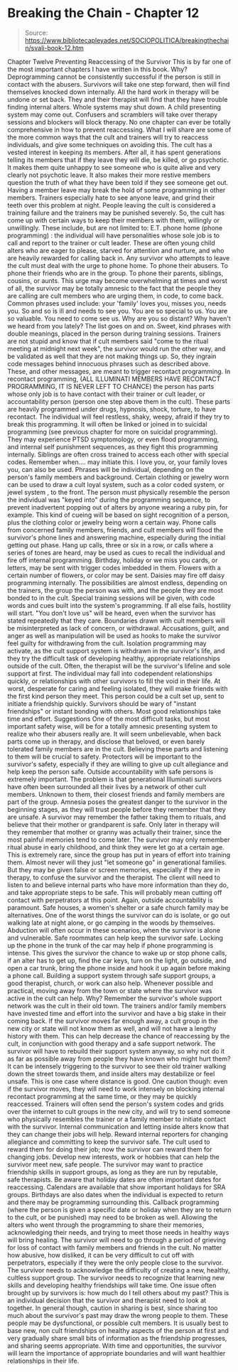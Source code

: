 # Breaking the Chain - Chapter 12

> Source: https://www.bibliotecapleyades.net/SOCIOPOLITICA/breakingthechain/svali-book-12.htm

Chapter Twelve
Preventing Reaccessing of the Survivor
This is by far one of the most important chapters I have written in
this book. Why?
Deprogramming cannot be consistently successful if the person is still
in contact with the abusers. Survivors will take one step forward, then
will find themselves knocked down internally. All the hard work in therapy
will be undone or set back. They and their therapist will find that
they have trouble finding internal alters. Whole systems may shut down.
A child presenting system may come out. Confusers and scramblers will
take over therapy sessions and blockers will block therapy.
No one chapter can ever be totally comprehensive in how to prevent
reaccessing. What I will share are some of the more common ways that
the cult and trainers will try to reaccess individuals, and give some
techniques on avoiding this.
The cult has a vested interest in keeping its members. After all, it
has spent generations telling its members that if they leave they will
die, be killed, or go psychotic. It makes them quite unhappy to see
someone who is quite alive and very clearly not psychotic leave. It
also makes their more restive members question the truth of what they
have been told if they see someone get out. Having a member leave may
break the hold of some programming in other members. Trainers especially
hate to see anyone leave, and grind their teeth over this problem at
night. People leaving the cult is considered a training failure and
the trainers may be punished severely.
So, the cult has come up with certain ways to keep their members with
them, willingly or unwillingly. These include, but are not limited to:
E.T. phone home (phone programming) : the individual will have
personalities whose sole job is to call and report to the trainer or
cult leader. These are often young child alters who are eager to please,
starved for attention and nurture, and who are heavily rewarded for
calling back in. Any survivor who attempts to leave the cult must deal
with the urge to phone home. To phone their abusers. To phone their
friends who are in the group. To phone their parents, siblings, cousins,
or aunts. This urge may become overwhelming at times and worst of all,
the survivor may be totally amnesic to the fact that the people they
are calling are cult members who are urging them, in code, to come back.
Common phrases used include: your 'family' loves you, misses you, needs
you. So and so is ill and needs to see you. You are so special to us.
You are so valuable. You need to come see us. Why are you so distant?
Why haven't we heard from you lately?
The list goes on and on. Sweet, kind phrases with double meanings,
placed in the person during training sessions. Trainers are not stupid
and know that if cult members said "come to the ritual meeting
at midnight next week", the survivor would run the other way, and
be validated as well that they are not making things up. So, they ingrain
code messages behind innocuous phrases such as described above. These,
and other messages, are meant to trigger recontact programming.
In recontact programming, (ALL ILLUMINATI MEMBERS HAVE RECONTACT PROGRAMMING,
IT IS NEVER LEFT TO CHANCE) the person has parts whose only job is to
have contact with their trainer or cult leader, or accountability person
(person one step above them in the cult). These parts are heavily programmed
under drugs, hypnosis, shock, torture, to have recontact. The individual
will feel restless, shaky, weepy, afraid if they try to break this programming.
It will often be linked or joined in to suicidal programming (see previous
chapter for more on suicidal programming). They may experience PTSD
symptomology, or even flood programming, and internal self punishment
sequences, as they fight this programming internally.
Siblings are often cross trained to access each other with special
codes. Remember when.... may initiate this. I love you, or, your family
loves you, can also be used. Phrases will be individual, depending on
the person's family members and background.
Certain clothing or jewelry worn can be used to draw a cult loyal system,
such as a color coded system, or jewel system , to the front. The person
must physically resemble the person the individual was "keyed into"
during the programming sequence, to prevent inadvertent popping out
of alters by anyone wearing a ruby pin, for example. This kind of cueing
will be based on sight recognition of a person, plus the clothing color
or jewelry being worn a certain way.
Phone calls from concerned family members, friends, and cult members
will flood the survivor's phone lines and answering machine, especially
during the initial getting out phase.
Hang up calls, three or six in a row, or calls where a series of tones
are heard, may be used as cues to recall the individual and fire off
internal programming.
Birthday, holiday or we miss you cards, or letters, may be sent with
trigger codes imbedded in them.
Flowers with a certain number of flowers, or color may be sent. Daisies
may fire off daisy programming internally.
The possibilities are almost endless, depending on the trainers, the
group the person was with, and the people they are most bonded to in
the cult. Special training sessions will be given, with code words and
cues built into the system's programming.
If all else fails, hostility will start. "You don't love us"
will be heard, even when the survivor has stated repeatedly that they
care. Boundaries drawn with cult members will be misinterpreted as lack
of concern, or withdrawal. Accusations, guilt, and anger as well as
manipulation will be used as hooks to make the survivor feel guilty
for withdrawing from the cult.
Isolation programming may activate, as the cult support system is withdrawn
in the survivor's life, and they try the difficult task of
developing healthy, appropriate relationships outside of the cult. Often,
the therapist will be the survivor's lifeline and sole support at first.
The individual may fall into codependent relationships quickly, or relationships
with other survivors to fill the void in their life. At worst, desperate
for caring and feeling isolated, they will make friends with the first
kind person they meet. This person could be a cult set up, sent to initiate
a friendship quickly. Survivors should be wary of "instant friendships"
or instant bonding with others. Most good relationships take time and
effort.
Suggestions
One of the most difficult tasks, but most important safety wise, will
be for a totally amnesic presenting system to realize who their abusers
really are. It will seem unbelievable, when back parts come up in therapy,
and disclose that beloved, or even barely tolerated family members are
in the cult. Believing these parts and listening to them will be crucial
to safety. Protectors will be important to the survivor's safety, especially
if they are willing to give up cult allegiance and help keep the person
safe. Outside accountability with safe persons is extremely important.
The problem is that generational Illuminati survivors have often been
surrounded all their lives by a network of other cult members. Unknown
to them, their closest friends and family members are part of the group.
Amnesia poses the greatest danger to the survivor in the beginning stages,
as they will trust people before they remember that they are unsafe.
A survivor may remember the father taking them to rituals, and believe
that their mother or grandparent is safe. Only later in therapy will
they remember that mother or granny was actually their trainer, since
the most painful memories tend to come later. The survivor may only
remember ritual abuse in early childhood, and think they were let go
at a certain age. This is extremely rare, since the group has put in
years of effort into training them. Almost never will they just "let
someone go" in generational families. But they may be given false
or screen memories, especially if they are in therapy, to confuse the
survivor and the therapist.
The client will need to listen to and believe internal parts who have
more information than they do, and take appropriate steps to be safe.
This will probably mean cutting off contact with perpetrators at this
point. Again, outside accountability is paramount. Safe houses, a women's
shelter or a safe church family may be alternatives. One of the worst
things the survivor can do is isolate, or go out walking late at night
alone, or go camping in the woods by themselves. Abduction will often
occur in these scenarios, when the survivor is alone and vulnerable.
Safe roommates can help keep the survivor safe.
Locking up the phone in the trunk of the car may help if phone programming
is intense. This gives the survivor the chance to wake up or stop phone
calls, if an alter has to get up, find the car keys, turn on the light,
go outside, and open a car trunk, bring the phone inside and hook it
up again before making a phone call.
Building a support system through safe support groups, a good therapist,
church, or work can also help. Whenever possible and practical, moving
away from the town or state where the survivor was active in the cult
can help. Why? Remember the survivor's whole support network was the
cult in their old town. The trainers and/or family members have invested
time and effort into the survivor and have a big stake in their coming
back. If the survivor moves far enough away, a cult group in the new
city or state will not know them as well, and will not have a lengthy
history with them. This can help decrease the chance of reaccessing
by the cult, in conjunction with good therapy and a safe support network.
The survivor will have to rebuild their support system anyway, so why
not do it as far as possible away from people they have known who might
hurt them? It can be intensely triggering to the survivor to see their
old trainer walking down the street towards them, and inside alters
may destabilize or feel unsafe. This is one case where distance is good.
One caution though: even if the survivor moves, they will need to work
intensely on blocking internal recontact programming at the same time,
or they may be quickly reaccessed. Trainers will often send the person's
system codes and grids over the internet to cult groups in the new city,
and will try to send someone who physically resembles the trainer or
a family member to initiate contact with the survivor.
Internal communication and letting inside alters know that they can
change their jobs will help. Reward internal reporters for changing
allegiance and committing to keep the survivor safe. The cult used to
reward them for doing their job; now the survivor can reward them for
changing jobs. Develop new interests, work or hobbies that can help
the survivor meet new, safe people. The survivor may want to practice
friendship skills in support groups, as long as they are run by reputable,
safe therapists.
Be aware that holiday dates are often important dates for reaccessing.
Calendars are available that show important holidays for SRA groups.
Birthdays are also dates when the individual is expected to return and
there may be programming surrounding this.
Callback programming (where the person is given a specific date or
holiday when they are to return to the cult, or be punished) may need
to be broken as well. Allowing the alters who went through the programming
to share their memories, acknowledging their needs, and trying to meet
those needs in healthy ways will bring healing.
The survivor will need to go through a period of grieving for loss
of
contact with family members and friends in the cult. No matter how abusive,
how disliked, it can be very difficult to cut off with perpetrators,
especially if they were the only people close to the survivor. The survivor
needs to acknowledge the difficulty of creating a new, healthy, cultless
support group. The survivor needs to recognize that learning new skills
and developing healthy friendships will take time.
One issue often brought up by survivors is: how much do I tell others
about my past? This is an individual decision that the survivor and
therapist need to look at together. In general though, caution in sharing
is best, since sharing too much about the survivor's past may draw the
wrong people to them. These people may be dysfunctional, or possible
cult members. It is usually best to base new, non cult friendships on
healthy aspects of the person at first and very gradually share small
bits of information as the friendship progresses, and sharing seems
appropriate. With time and opportunities, the survivor will learn the
importance of appropriate boundaries and will want healthier relationships
in their life.
